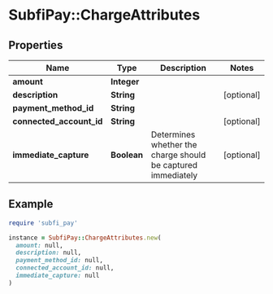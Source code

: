 # SubfiPay::ChargeAttributes

## Properties

| Name | Type | Description | Notes |
| ---- | ---- | ----------- | ----- |
| **amount** | **Integer** |  |  |
| **description** | **String** |  | [optional] |
| **payment_method_id** | **String** |  |  |
| **connected_account_id** | **String** |  | [optional] |
| **immediate_capture** | **Boolean** | Determines whether the charge should be captured immediately | [optional] |

## Example

```ruby
require 'subfi_pay'

instance = SubfiPay::ChargeAttributes.new(
  amount: null,
  description: null,
  payment_method_id: null,
  connected_account_id: null,
  immediate_capture: null
)
```

